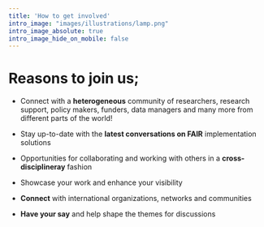 ```yaml
---
title: 'How to get involved'
intro_image: "images/illustrations/lamp.png"
intro_image_absolute: true
intro_image_hide_on_mobile: false
---
```


# Reasons to join us;
* Connect with a **heterogeneous** community of researchers, research support, policy makers, funders, data managers and many more from different parts of the world! 

* Stay up-to-date with the **latest conversations on FAIR** implementation solutions

* Opportunities for collaborating and working with others in a **cross-disciplineray** fashion

* Showcase your work and enhance your visibility

* **Connect** with international organizations, networks and communities

* **Have your say** and help shape the themes for discussions